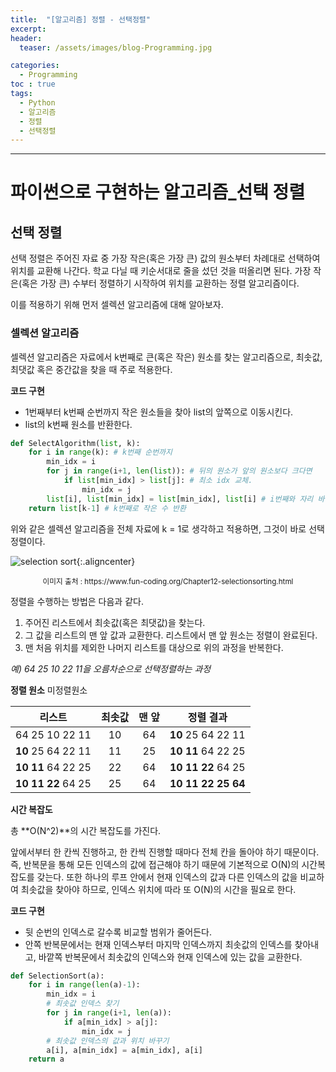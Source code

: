```yaml
---
title:  "[알고리즘] 정렬 - 선택정렬"
excerpt:
header:
  teaser: /assets/images/blog-Programming.jpg

categories:
  - Programming
toc : true
tags:
  - Python
  - 알고리즘
  - 정렬
  - 선택정렬
---
```






---





# 파이썬으로 구현하는 알고리즘_선택 정렬



## 선택 정렬



  선택 정렬은 주어진 자료 중 가장 작은(혹은 가장 큰) 값의 원소부터 차례대로 선택하여 위치를 교환해 나간다. 학교 다닐 때 키순서대로 줄을 섰던 것을 떠올리면 된다. 가장 작은(혹은 가장 큰) 수부터 정렬하기 시작하여 위치를 교환하는 정렬 알고리즘이다.



 이를 적용하기 위해 먼저 셀렉션 알고리즘에 대해 알아보자.





### 셀렉션 알고리즘



 셀렉션 알고리즘은 자료에서 k번째로 큰(혹은 작은) 원소를 찾는 알고리즘으로, 최솟값, 최댓값 혹은 중간값을 찾을 때 주로 적용한다.



**코드 구현**

* 1번째부터 k번째 순번까지 작은 원소들을 찾아 list의 앞쪽으로 이동시킨다.
* list의 k번째 원소를 반환한다.

```python
def SelectAlgorithm(list, k):
    for i in range(k): # k번째 순번까지
        min_idx = i
        for j in range(i+1, len(list)): # 뒤의 원소가 앞의 원소보다 크다면 
            if list[min_idx] > list[j]: # 최소 idx 교체.
                min_idx = j 
        list[i], list[min_idx] = list[min_idx], list[i] # i번째와 자리 바꿈.
    return list[k-1] # k번째로 작은 수 반환
```



 위와 같은 셀렉션 알고리즘을 전체 자료에 k = 1로 생각하고 적용하면, 그것이 바로 선택 정렬이다. 



![selection sort]({{site.url}}/assets/images/Selection-Sort.gif){:.aligncenter}

<center><sup>이미지 출처 : https://www.fun-coding.org/Chapter12-selectionsorting.html</sup></center>



 정렬을 수행하는 방법은 다음과 같다.

1. 주어진 리스트에서 최솟값(혹은 최댓값)을 찾는다.
2. 그 값을 리스트의 맨 앞 값과 교환한다. 리스트에서 맨 앞 원소는 정렬이 완료된다.
3. 맨 처음 위치를 제외한 나머지 리스트를 대상으로 위의 과정을 반복한다.



*예) 64 25 10 22 11을 오름차순으로 선택정렬하는 과정*

**정렬 원소** 미정렬원소

|       리스트       | 최솟값 | 맨 앞 |     정렬 결과      |
| :----------------: | :----: | :---: | :----------------: |
|   64 25 10 22 11   |   10   |  64   | **10** 25 64 22 11 |
| **10** 25 64 22 11 |   11   |  25   | **10 11** 64 22 25 |
| **10 11** 64 22 25 |   22   |  64   | **10 11 22** 64 25 |
| **10 11 22** 64 25 |   25   |  64   | **10 11 22 25 64** |



**시간 복잡도**

 총 **O(N^2)**의 시간 복잡도를 가진다. 

 앞에서부터 한 칸씩 진행하고, 한 칸씩 진행할 때마다 전체 칸을 돌아야 하기 때문이다. 즉,  반복문을 통해 모든 인덱스의 값에 접근해야 하기 때문에 기본적으로 O(N)의 시간복잡도를 갖는다. 또한 하나의 루프 안에서 현재 인덱스의 값과 다른 인덱스의 값을 비교하여 최솟값을 찾아야 하므로, 인덱스 위치에 따라 또 O(N)의 시간을 필요로 한다.



**코드 구현**

* 뒷 순번의 인덱스로 갈수록 비교할 범위가 줄어든다.
* 안쪽 반복문에서는 현재 인덱스부터 마지막 인덱스까지 최솟값의 인덱스를 찾아내고, 바깥쪽 반복문에서 최솟값의 인덱스와 현재 인덱스에 있는 값을 교환한다.

```python
def SelectionSort(a):
    for i in range(len(a)-1):
        min_idx = i
        # 최솟값 인덱스 찾기
        for j in range(i+1, len(a)):
            if a[min_idx] > a[j]:
                min_idx = j
        # 최솟값 인덱스의 값과 위치 바꾸기
        a[i], a[min_idx] = a[min_idx], a[i]
    return a
```





